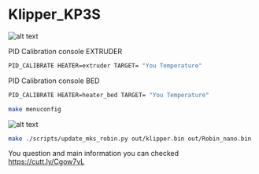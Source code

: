 # Klipper_KP3S
![alt text](https://github.com/nehilo/klipper_KP3S/blob/main/klipper%20kp3s.png?raw=true)

PID Calibration console EXTRUDER
```bash
PID_CALIBRATE HEATER=extruder TARGET= "You Temperature"
```
PID Calibration console BED
```bash
PID_CALIBRATE HEATER=heater_bed TARGET= "You Temperature"
```

```bash
make menuconfig
```

![alt text](https://github.com/nehilo/klipper_KP3S/blob/main/photo_2021-01-26_18-44-12.jpg?raw=true)

```bash
make ./scripts/update_mks_robin.py out/klipper.bin out/Robin_nano.bin
```

You question and main information you can checked https://cutt.ly/Cgow7vL
